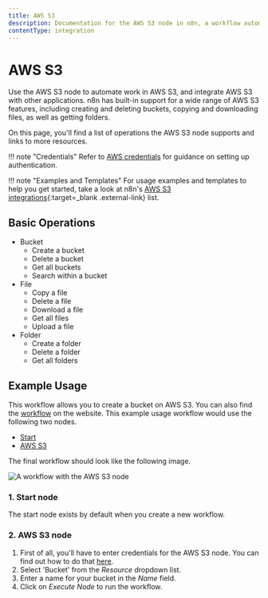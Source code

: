 ```yaml
---
title: AWS S3
description: Documentation for the AWS S3 node in n8n, a workflow automation platform. Includes details of operations and configuration, and links to examples and credentials information.
contentType: integration
---
```


# AWS S3

Use the AWS S3 node to automate work in AWS S3, and integrate AWS S3 with other applications. n8n has built-in support for a wide range of AWS S3 features, including creating and deleting buckets, copying and downloading files, as well as getting folders.

On this page, you'll find a list of operations the AWS S3 node supports and links to more resources.

!!! note "Credentials"
    Refer to [AWS credentials](/integrations/builtin/credentials/aws/) for guidance on setting up authentication. 


!!! note "Examples and Templates"
    For usage examples and templates to help you get started, take a look at n8n's [AWS S3 integrations](https://n8n.io/integrations/aws-s3/){:target=_blank .external-link} list.



## Basic Operations

* Bucket
    * Create a bucket
    * Delete a bucket
    * Get all buckets
    * Search within a bucket
* File
    * Copy a file
    * Delete a file
    * Download a file
    * Get all files
    * Upload a file
* Folder
    * Create a folder
    * Delete a folder
    * Get all folders

## Example Usage

This workflow allows you to create a bucket on AWS S3. You can also find the [workflow](https://n8n.io/workflows/458) on the website. This example usage workflow would use the following two nodes.
- [Start](/integrations/builtin/core-nodes/n8n-nodes-base.start/)
- [AWS S3]()

The final workflow should look like the following image.

![A workflow with the AWS S3 node](/_images/integrations/builtin/app-nodes/awss3/workflow.png)

### 1. Start node

The start node exists by default when you create a new workflow.

### 2. AWS S3 node

1. First of all, you'll have to enter credentials for the AWS S3 node. You can find out how to do that [here](/integrations/builtin/credentials/aws/).
2. Select 'Bucket' from the *Resource* dropdown list.
3. Enter a name for your bucket in the *Name* field.
4. Click on *Execute Node* to run the workflow.





